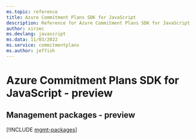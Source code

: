 ```yaml
---
ms.topic: reference
title: Azure Commitment Plans SDK for JavaScript
description: Reference for Azure Commitment Plans SDK for JavaScript
author: xirzec
ms.devlang: javascript
ms.data: 11/03/2022
ms.service: commitmentplans
ms.author: jeffish
---
```

# Azure Commitment Plans SDK for JavaScript - preview

## Management packages - preview
[!INCLUDE [mgmt-packages](commitment-plans-mgmt-index.md)]